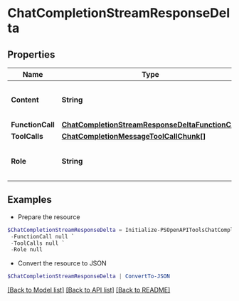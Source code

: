 # ChatCompletionStreamResponseDelta
## Properties

Name | Type | Description | Notes
------------ | ------------- | ------------- | -------------
**Content** | **String** | The contents of the chunk message. | [optional] 
**FunctionCall** | [**ChatCompletionStreamResponseDeltaFunctionCall**](ChatCompletionStreamResponseDeltaFunctionCall.md) |  | [optional] 
**ToolCalls** | [**ChatCompletionMessageToolCallChunk[]**](ChatCompletionMessageToolCallChunk.md) |  | [optional] 
**Role** | **String** | The role of the author of this message. | [optional] 

## Examples

- Prepare the resource
```powershell
$ChatCompletionStreamResponseDelta = Initialize-PSOpenAPIToolsChatCompletionStreamResponseDelta  -Content null `
 -FunctionCall null `
 -ToolCalls null `
 -Role null
```

- Convert the resource to JSON
```powershell
$ChatCompletionStreamResponseDelta | ConvertTo-JSON
```

[[Back to Model list]](../README.md#documentation-for-models) [[Back to API list]](../README.md#documentation-for-api-endpoints) [[Back to README]](../README.md)

